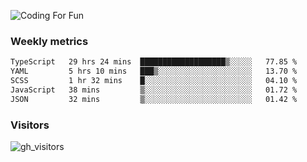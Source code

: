![Coding For Fun](https://glitch-art.vercel.app/api/simple?word=<Rise%20/>)

### Weekly metrics

<!--START_SECTION:waka-->

```txt
TypeScript   29 hrs 24 mins  ███████████████████▒░░░░░   77.85 %
YAML         5 hrs 10 mins   ███▒░░░░░░░░░░░░░░░░░░░░░   13.70 %
SCSS         1 hr 32 mins    █░░░░░░░░░░░░░░░░░░░░░░░░   04.10 %
JavaScript   38 mins         ▒░░░░░░░░░░░░░░░░░░░░░░░░   01.72 %
JSON         32 mins         ▒░░░░░░░░░░░░░░░░░░░░░░░░   01.42 %
```

<!--END_SECTION:waka-->


### Visitors
![gh_visitors](https://profile-counter.glitch.me/okyiww/count.svg)